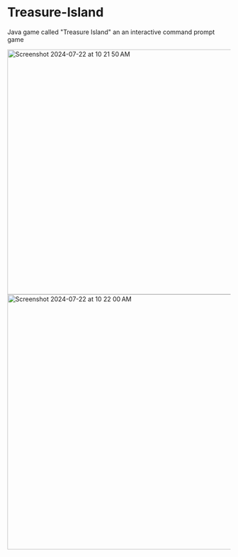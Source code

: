 # Treasure-Island
Java game called "Treasure Island" an an interactive command prompt game

<img width="553" alt="Screenshot 2024-07-22 at 10 21 50 AM" src="https://github.com/user-attachments/assets/e2bbbc26-bb4e-426c-be45-ae1aad2fb641">
<img width="576" alt="Screenshot 2024-07-22 at 10 22 00 AM" src="https://github.com/user-attachments/assets/fbf3e1eb-7a8a-4487-8a38-6d7fdd60db95">


